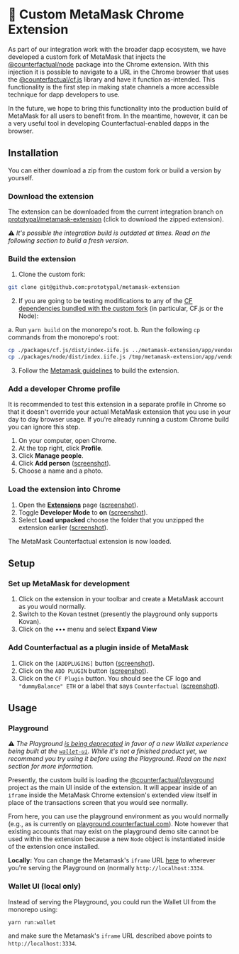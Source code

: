 # 🦊 Custom MetaMask Chrome Extension

As part of our integration work with the broader dapp ecosystem, we have developed a custom fork of MetaMask that injects the [@counterfactual/node](../packages/node) package into the Chrome extension. With this injection it is possible to navigate to a URL in the Chrome browser that uses the [@counterfactual/cf.js](../packages/cf.js) library and have it function as-intended. This functionality is the first step in making state channels a more accessible technique for dapp developers to use.

In the future, we hope to bring this functionality into the production build of MetaMask for all users to benefit from. In the meantime, however, it can be a very useful tool in developing Counterfactual-enabled dapps in the browser.

## Installation

You can either download a zip from the custom fork or build a version by yourself.

### Download the extension

The extension can be downloaded from the current integration branch on [prototypal/metamask-extension](https://github.com/prototypal/metamask-extension/blob/alon/cfnode-background/cf_builds/chrome.zip) (click to download the zipped extension).

:warning: _It's possible the integration build is outdated at times. Read on the following section to build a fresh version._

### Build the extension

1. Clone the custom fork:

```sh
git clone git@github.com:prototypal/metamask-extension
```

2. If you are going to be testing modifications to any of the [CF dependencies bundled with the custom fork](https://github.com/prototypal/metamask-extension/tree/alon/cf-rfc-middleware/app/vendor/counterfactual/node) (in particular, CF.js or the Node):

  a. Run `yarn build` on the monorepo's root.
  b. Run the following `cp` commands from the monorepo's root:

  ```sh
  cp ./packages/cf.js/dist/index-iife.js ../metamask-extension/app/vendor/counterfactual/node/cf.js.iife.js
  cp ./packages/node/dist/index.iife.js /tmp/metamask-extension/app/vendor/counterfactual/node/node.iife.js
  ```

3. Follow the [Metamask guidelines](https://github.com/prototypal/metamask-extension/#building-locally) to build the extension.

### Add a developer Chrome profile

It is recommended to test this extension in a separate profile in Chrome so that it doesn't override your actual MetaMask extension that you use in your day to day browser usage. If you're already running a custom Chrome build you can ignore this step.

1. On your computer, open Chrome.
2. At the top right, click **Profile**.
3. Click **Manage people**.
4. Click **Add person** ([screenshot](http://prntscr.com/nl5hxf)).
5. Choose a name and a photo.

### Load the extension into Chrome

1. Open the [**Extensions**](chrome://extensions/) page ([screenshot](http://prntscr.com/nl5lri)).
2. Toggle **Developer Mode** to **on** ([screenshot](http://prntscr.com/nl5miy)).
3. Select **Load unpacked** choose the folder that you unzipped the extension earlier ([screenshot](http://prntscr.com/nl5njh)).

The MetaMask Counterfactual extension is now loaded.

## Setup

### Set up MetaMask for development

1. Click on the extension in your toolbar and create a MetaMask account as you would normally.
2. Switch to the Kovan testnet (presently the playground only supports Kovan).
3. Click on the ••• menu and select **Expand View**

### Add Counterfactual as a plugin inside of MetaMask

1. Click on the `[ADDPLUGINS]` button ([screenshot](http://prntscr.com/nl5u3g)).
2. Click on the `ADD PLUGIN` button ([screenshot](http://prntscr.com/nl5udl)).
3. Click on the `CF Plugin` button. You should see the CF logo and `"dummyBalance" ETH` or a label that says `Counterfactual` ([screenshot](http://prntscr.com/nl5ve7)).

## Usage

### Playground

:warning: _The Playground [is being deprecated](https://github.com/counterfactual/monorepo/issues/2033) in favor of a new Wallet experience being built at the [`wallet-ui`](https://github.com/counterfactual/monorepo/tree/master/packages/wallet-ui). While it's not a finished product yet, we recommend you try using it before using the Playground. Read on the next section for more information._

Presently, the custom build is loading the [@counterfactual/playground](../packages/playground) project as the main UI inside of the extension. It will appear inside of an `iframe` inside the MetaMask Chrome extension's extended view itself in place of the transactions screen that you would see normally.

From here, you can use the playground environment as you would normally (e.g., as is currently on [playground.counterfactual.com](https://playground.counterfactual.com)). Note however that existing accounts that may exist on the playground demo site cannot be used within the extension because a new `Node` object is instantiated inside of the extension once installed.

**Locally:** You can change the Metamask's `iframe` URL [here](https://github.com/prototypal/metamask-extension/blob/alon/cf-rfc-middleware/app/scripts/plugins/counterfactual.js#L29-L32) to wherever you're serving the Playground on (normally `http://localhost:3334`.

### Wallet UI (local only)

Instead of serving the Playground, you could run the Wallet UI from the monorepo using:

```sh
yarn run:wallet
```

and make sure the Metamask's `iframe` URL described above points to `http://localhost:3334`.

